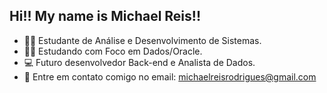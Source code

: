 ##  Hi!! My name is Michael Reis!!
- 👨‍💻 Estudante de Análise e Desenvolvimento de Sistemas.
- 👨‍💻 Estudando com Foco em Dados/Oracle.
- 💻 Futuro desenvolvedor Back-end e Analista de Dados.
- 📩 Entre em contato comigo no email: michaelreisrodrigues@gmail.com
